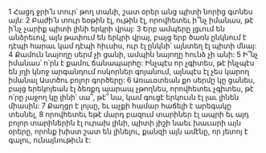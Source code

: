 1 Հացդ ջրի՛ն տուր՝ թող տանի, շատ օրեր անց պիտի նորից գտնես այն: 2 Բաժի՛ն տուր եօթին էլ, ութին էլ, որովհետեւ ի՞նչ իմանաս, թէ ի՛նչ չարիք պիտի լինի երկրի վրայ: 3 Երբ ամպերը լցւում են անձրեւով, այն թափում են երկրի վրայ, բայց երբ ծառն ընկնում է դէպի հարաւ կամ դէպի հիւսիս, ուր էլ ընկնի՝ այնտեղ էլ պիտի մնայ: 4 Քամուն նայողը սերմ չի ցանի, ամպին նայողը հունձ չի անի: 5 Ի՞նչ իմանաս՝ ո՛րն է քամու ճանապարհը: Ինչպէս որ չգիտես, թէ ինչպէս են յղի կնոջ արգանդում ոսկորներ գոյանում, այնպէս էլ չես կարող իմանալ Աստծու բոլոր գործերը: 6 Առաւօտեան քո սերմը կը ցանես, բայց երեկոյեան էլ ձեռքդ պարապ չթողնես, որովհետեւ չգիտես, թէ ո՛րը յաջող կը լինի՝ սա՞, թէ՞ նա, կամ գուցէ երկուսն էլ լաւ լինեն միասին: 7 Քաղցր է լոյսը, եւ աչքի համար հաճելի է արեգակը տեսնել, 8 որովհետեւ եթէ մարդ բազում տարիներ էլ ապրի եւ այդ բոլոր տարիներին էլ ուրախ լինի, պիտի յիշի նաեւ խաւարի այն օրերը, որոնք խիստ շատ են լինելու, քանզի այն ամէնը, որ յետոյ է գալու, ունայնութիւն է:
